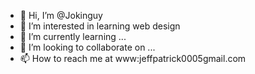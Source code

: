 - 👋 Hi, I’m @Jokinguy
- 👀 I’m interested in learning web design
- 🌱 I’m currently learning ...
- 💞️ I’m looking to collaborate on ...
- 📫 How to reach me at www:jeffpatrick0005gmail.com

<!---
Jokinguy/Jokinguy is a ✨ special ✨ repository because its `README.md` (this file) appears on your GitHub profile.
You can click the Preview link to take a look at your changes.
--->
